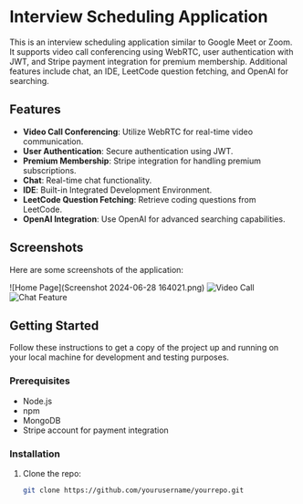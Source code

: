 # Interview Scheduling Application

This is an interview scheduling application similar to Google Meet or Zoom. It supports video call conferencing using WebRTC, user authentication with JWT, and Stripe payment integration for premium membership. Additional features include chat, an IDE, LeetCode question fetching, and OpenAI for searching.

## Features

- **Video Call Conferencing**: Utilize WebRTC for real-time video communication.
- **User Authentication**: Secure authentication using JWT.
- **Premium Membership**: Stripe integration for handling premium subscriptions.
- **Chat**: Real-time chat functionality.
- **IDE**: Built-in Integrated Development Environment.
- **LeetCode Question Fetching**: Retrieve coding questions from LeetCode.
- **OpenAI Integration**: Use OpenAI for advanced searching capabilities.

## Screenshots

Here are some screenshots of the application:

![Home Page](Screenshot 2024-06-28 164021.png)
![Video Call](path/to/videocall_screenshot.png)
![Chat Feature](path/to/chat_screenshot.png)

## Getting Started

Follow these instructions to get a copy of the project up and running on your local machine for development and testing purposes.

### Prerequisites

- Node.js
- npm
- MongoDB
- Stripe account for payment integration

### Installation

1. Clone the repo:
   ```sh
   git clone https://github.com/yourusername/yourrepo.git
